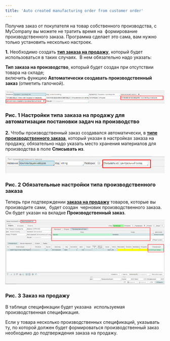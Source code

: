 ```yaml
---
title: 'Auto created manufacturing order from customer order'
---
```


Получив заказ от покупателя на товар собственного производства, с MyCompany вы можете не тратить время на  формирование производственного заказа. Программа сделает это сама, вам нужно только установить несколько настроек. 

  

**1.** Необходимо создать **[тип заказа на продажу](Customer_order_types.md)**, который будет использоваться в таких случаях.  В нем обязательно надо указать:

**Тип заказа на производство**, который будет создан при отсутствии товара на складе;  
включить функцию **Автоматически создавать производственный заказ** (отметить галочкой). 

![](attachments/12812354/12812356.png)

### Рис. 1 Настройки типа заказа на продажу для автоматизации постановки задач на производство

  

**2.** Чтобы производственный заказ создавался автоматически, в [**типе производственного заказа**](Manufacturing_order_type.md), который указан в настройках заказа на продажу, обязательно надо указать место хранения материалов для производства в поле **Списывать из**.

![](attachments/12812354/12812357.png)

### Рис. 2 Обязательные настройки типа производственного заказа 

  

Теперь при подтверждении [**заказа на продажу**](Customer_orders.md) товаров, которые вы производите сами,  будет создан  черновик производственного заказа. Он будет указан на вкладке **Производственный заказ**. 

![](attachments/12812354/12812355.png)

### Рис. 3 Заказ на продажу 

  

В таблице спецификации будет указана  используемая производственная спецификация.

Если у товара несколько производственных спецификаций, указывать ту, по которой должен будет формироваться производственный заказ необходимо до подтверждения заказа на продажу.

  



